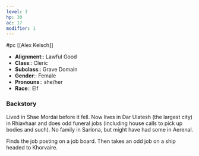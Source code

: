 ```yaml
---
level: 3
hp: 30
ac: 17
modifier: 1
---
```

 #pc [[Alex Kelsch]]

* **Alignment**:: Lawful Good
* **Class**:: Cleric
* **Subclass**:: Grave Domain
* **Gender**:: Female
* **Pronouns**:: she/her
* **Race**:: Elf

### Backstory

Lived in Shae Mordai before it fell. Now lives in Dar Ulatesh (the largest city) in Rhiavhaar and does odd funeral jobs (including house calls to pick up bodies and such). No family in Sarlona, but might have had some in Aerenal.

Finds the job posting on a job board. Then takes an odd job on a ship headed to Khorvaire.
